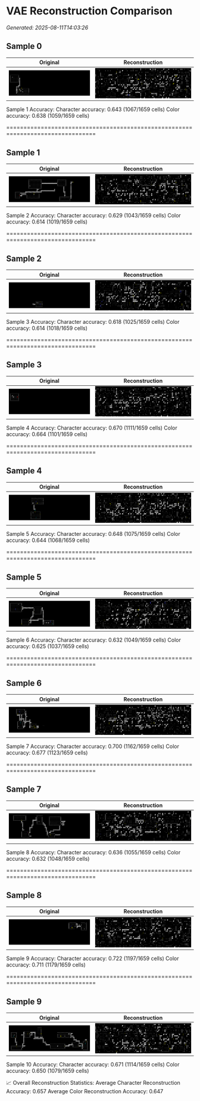 # VAE Reconstruction Comparison

_Generated: 2025-08-11T14:03:26_

## Sample 0

| Original | Reconstruction |
|---|---|
| ![orig 0](images/sample_000_orig.png) | ![recon 0](images/sample_000_recon.png) |


 Sample 1 Accuracy:   Character accuracy: 0.643 (1067/1659 cells)
   Color accuracy: 0.638 (1059/1659 cells)

================================================================================
## Sample 1

| Original | Reconstruction |
|---|---|
| ![orig 1](images/sample_001_orig.png) | ![recon 1](images/sample_001_recon.png) |


 Sample 2 Accuracy:   Character accuracy: 0.629 (1043/1659 cells)
   Color accuracy: 0.614 (1019/1659 cells)

================================================================================
## Sample 2

| Original | Reconstruction |
|---|---|
| ![orig 2](images/sample_002_orig.png) | ![recon 2](images/sample_002_recon.png) |


 Sample 3 Accuracy:   Character accuracy: 0.618 (1025/1659 cells)
   Color accuracy: 0.614 (1018/1659 cells)

================================================================================
## Sample 3

| Original | Reconstruction |
|---|---|
| ![orig 3](images/sample_003_orig.png) | ![recon 3](images/sample_003_recon.png) |


 Sample 4 Accuracy:   Character accuracy: 0.670 (1111/1659 cells)
   Color accuracy: 0.664 (1101/1659 cells)

================================================================================
## Sample 4

| Original | Reconstruction |
|---|---|
| ![orig 4](images/sample_004_orig.png) | ![recon 4](images/sample_004_recon.png) |


 Sample 5 Accuracy:   Character accuracy: 0.648 (1075/1659 cells)
   Color accuracy: 0.644 (1068/1659 cells)

================================================================================
## Sample 5

| Original | Reconstruction |
|---|---|
| ![orig 5](images/sample_005_orig.png) | ![recon 5](images/sample_005_recon.png) |


 Sample 6 Accuracy:   Character accuracy: 0.632 (1049/1659 cells)
   Color accuracy: 0.625 (1037/1659 cells)

================================================================================
## Sample 6

| Original | Reconstruction |
|---|---|
| ![orig 6](images/sample_006_orig.png) | ![recon 6](images/sample_006_recon.png) |


 Sample 7 Accuracy:   Character accuracy: 0.700 (1162/1659 cells)
   Color accuracy: 0.677 (1123/1659 cells)

================================================================================
## Sample 7

| Original | Reconstruction |
|---|---|
| ![orig 7](images/sample_007_orig.png) | ![recon 7](images/sample_007_recon.png) |


 Sample 8 Accuracy:   Character accuracy: 0.636 (1055/1659 cells)
   Color accuracy: 0.632 (1048/1659 cells)

================================================================================
## Sample 8

| Original | Reconstruction |
|---|---|
| ![orig 8](images/sample_008_orig.png) | ![recon 8](images/sample_008_recon.png) |


 Sample 9 Accuracy:   Character accuracy: 0.722 (1197/1659 cells)
   Color accuracy: 0.711 (1179/1659 cells)

================================================================================
## Sample 9

| Original | Reconstruction |
|---|---|
| ![orig 9](images/sample_009_orig.png) | ![recon 9](images/sample_009_recon.png) |


 Sample 10 Accuracy:   Character accuracy: 0.671 (1114/1659 cells)
   Color accuracy: 0.650 (1079/1659 cells)

📈 Overall Reconstruction Statistics:   Average Character Reconstruction Accuracy: 0.657
   Average Color Reconstruction Accuracy: 0.647
